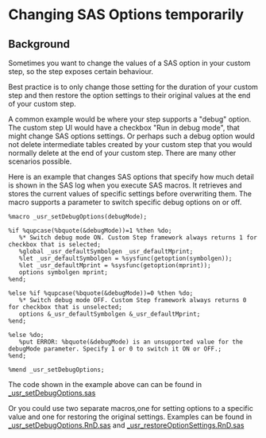 # Changing SAS Options temporarily

## Background

Sometimes you want to change the values of a SAS option in your custom step, so the step exposes certain behaviour.

Best practice is to only change those setting for the duration of your custom step and then restore the option settings to their original values at the end of your custom step.

A common example would be where your step supports a "debug" option. The custom step UI would have a checkbox "Run in debug mode", that might change SAS options settings. Or perhaps such a debug option would not delete intermediate tables created by your custom step that you would normally delete at the end of your custom step. There are many other scenarios possible.

Here is an example that changes SAS options that specify how much detail is shown in the SAS log when you execute SAS macros. It retrieves and stores the current values of specific settings before overwriting them. The macro supports a parameter to switch specific debug options on or off. 

```SAS
%macro _usr_setDebugOptions(debugMode);

%if %qupcase(%bquote(&debugMode))=1 %then %do;
   %* Switch debug mode ON. Custom Step framework always returns 1 for checkbox that is selected;
   %global _usr_defaultSymbolgen _usr_defaultMprint;
   %let _usr_defaultSymbolgen = %sysfunc(getoption(symbolgen));
   %let _usr_defaultMprint = %sysfunc(getoption(mprint));
   options symbolgen mprint;
%end;

%else %if %qupcase(%bquote(&debugMode))=0 %then %do;
   %* Switch debug mode OFF. Custom Step framework always returns 0 for checkbox that is unselected;
   options &_usr_defaultSymbolgen &_usr_defaultMprint;
%end;

%else %do;
   %put ERROR: %bquote(&debugMode) is an unsupported value for the debugMode parameter. Specify 1 or 0 to switch it ON or OFF.;
%end;
 
%mend _usr_setDebugOptions;
```

The code shown in the example above can can be found in [_usr_setDebugOptions.sas](_usr_setDebugOptions.sas)

Or you could use two separate macros,one for setting options to a specific value and one for restoring the original settings. Examples can be found in [_usr_setDebugOptions.RnD.sas](./_usr_setDebugOptions.RnD.sas) and [_usr_restoreOptionSettings.RnD.sas](./_usr_restoreOptionSettings.RnD.sas)
